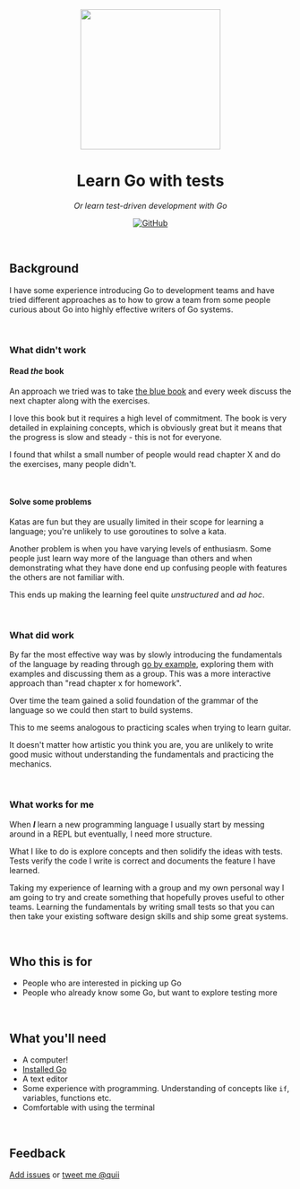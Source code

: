 <div align="center">
<img src="https://cacophony.org.nz/sites/default/files/gopher.png" height=250>
<h1>Learn Go with tests</h1>
<p><i>Or learn test-driven development with Go</i></p>

[![GitHub](https://img.shields.io/github/license/Iqlaas/gowithtest.svg)](https://github.com/Iqlaas/gowithtest)

</div><br>



## Background
I have some experience introducing Go to development teams and have tried different approaches as to how to grow a team from some people curious about Go into highly effective writers of Go systems.

<br>

### What didn't work

#### Read *the* book

An approach we tried was to take [the blue book](https://www.amazon.co.uk/Programming-Language-Addison-Wesley-Professional-Computing/dp/0134190440) and every week discuss the next chapter along with the exercises.

I love this book but it requires a high level of commitment. The book is very detailed in explaining concepts, which is obviously great but it means that the progress is slow and steady - this is not for everyone.

I found that whilst a small number of people would read chapter X and do the exercises, many people didn't.

<br>

#### Solve some problems

Katas are fun but they are usually limited in their scope for learning a language; you're unlikely to use goroutines to solve a kata.

Another problem is when you have varying levels of enthusiasm. Some people just learn way more of the language than others and when demonstrating what they have done end up confusing people with features the others are not familiar with.

This ends up making the learning feel quite *unstructured* and *ad hoc*.

<br>

### What did work

By far the most effective way was by slowly introducing the fundamentals of the language by reading through [go by example](https://gobyexample.com/), exploring them with examples and discussing them as a group. This was a more interactive approach than "read chapter x for homework".

Over time the team gained a solid foundation of the grammar of the language so we could then start to build systems.

This to me seems analogous to practicing scales when trying to learn guitar.

It doesn't matter how artistic you think you are, you are unlikely to write good music without understanding the fundamentals and practicing the mechanics.

<br>

### What works for me

When ***I*** learn a new programming language I usually start by messing around in a REPL but eventually, I need more structure.

What I like to do is explore concepts and then solidify the ideas with tests. Tests verify the code I write is correct and documents the feature I have learned.

Taking my experience of learning with a group and my own personal way I am going to try and create something that hopefully proves useful to other teams. Learning the fundamentals by writing small tests so that you can then take your existing software design skills and ship some great systems.

<br>

## Who this is for

+ People who are interested in picking up Go
+ People who already know some Go, but want to explore testing more

<br>

## What you'll need
+ A computer!
+ [Installed Go](https://golang.org/)
+ A text editor
+ Some experience with programming. Understanding of concepts like `if`, variables, functions etc.
+ Comfortable with using the terminal

<br>

## Feedback
[Add issues](https://github.com/Iqlaas/gowithtest/issues) or [tweet me @quii](https://twitter.com/quii)
